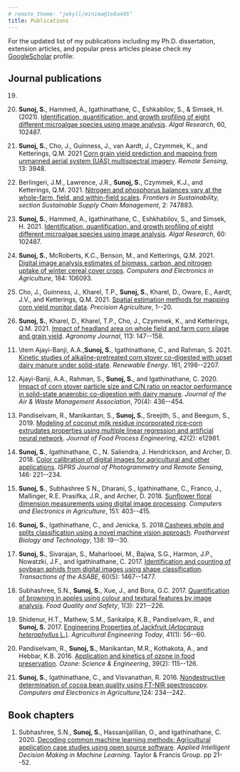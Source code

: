 ```yaml
---
# remote_theme: "jekyll/minima@1e8a445"
title: Publications
---
```

For the updated list of my publications including my Ph.D. dissertation, extension articles, and popular press articles please check my [GoogleScholar](https://scholar.google.com/citations?user=PSu2s7YAAAAJ&hl=en) profile:

## **Journal publications**  

<!-- [<img src="https://img.icons8.com/color/50/FAB005/google-scholar--v3.png"/>](https://scholar.google.com/citations?user=PSu2s7YAAAAJ&hl=en) -->

19. 

18. **Sunoj, S.**, Hammed, A., Igathinathane, C., Eshkabilov, S., & Simsek, H. (2021). [Identification, quantification, and growth profiling of eight different microalgae species using image analysis](https://doi.org/10.1016/j.algal.2021.102487). _Algal Research_, 60, 102487.

17. **Sunoj, S.**, Cho, J., Guinness, J., van Aardt, J., Czymmek, K., and Ketterings, Q.M. 2021 [Corn grain yield prediction and mapping from unmanned aerial system (UAS) multispectral imagery](https://doi.org/10.3390/rs13193948). _Remote Sensing_, 13: 3948.

16. Berlingeri, J.M., Lawrence, J.R., **Sunoj, S.**, Czymmek, K.J., and Ketterings, Q.M. 2021. [Nitrogen and phosphorus balances vary at the whole-farm, field, and within-field scales](https://doi.org/10.3389/frsus.2021.747883). _Frontiers in Sustainability, section Sustainable Supply Chain Management_, 2: 747883. 

15. **Sunoj, S.**, Hammed, A., Igathinathane, C., Eshkhabilov, S., and Simsek, H. 2021. [Identification, quantification, and growth profiling of eight different microalgae species using image analysis](https://doi.org/10.1016/j.algal.2021.102487). _Algal Research_, 60: 102487. 

14. **Sunoj, S.**, McRoberts, K.C., Benson, M., and Ketterings, Q.M. 2021. [Digital image analysis estimates of biomass, carbon, and nitrogen uptake of winter cereal cover crops](https://www.sciencedirect.com/science/article/pii/S0168169921001113). _Computers and Electronics in Agriculture_, 184: 106093. 

13. Cho, J., Guinness, J., Kharel, T.P., **Sunoj, S.**, Kharel, D., Oware, E., Aardt, J.V., and Ketterings, Q.M. 2021. [Spatial estimation methods for mapping corn yield monitor data](https://doi.org/10.1007/s11119-021-09793-z). _Precision Agriculture_, 1--20.

12. **Sunoj, S.**, Kharel, D., Kharel, T.P., Cho, J., Czymmek, K., and Ketterings, Q.M. 2021. [Impact of headland area on whole field and farm corn silage and grain yield](https://doi.org/10.1002/agj2.20489). _Agronomy Journal_, 113: 147--158.

<!-- %\item **Sunoj, S.**, Igathinathane, C., Saliendra, N., Hendrickson, J., Archer, D., and Liebig, M. 2020. PhenoCam guidelines for phenology measurement and analysis in agricultural cropping environment: A case study of soybean. \textit{Agricultural and Forest Meterology}. Accepted. Journal Impact factor = 4.65; Citations = NA; Reads = NA. -->

11. \item Ajayi-Banji, A.A.,**Sunoj, S.**, Igathinathane, C., and Rahman, S. 2021. [Kinetic studies of alkaline-pretreated corn stover co-digested with upset dairy manure under solid-state](https://www.sciencedirect.com/science/article/pii/S0960148120316761). _Renewable Energy_. 161, 2198--2207.

10. Ajayi-Banji, A.A., Rahman, S., **Sunoj, S.**, and Igathinathane, C. 2020. [Impact of corn stover particle size and C/N ratio on reactor performance in solid-state anaerobic co-digestion with dairy manure](https://doi.org/10.1080/10962247.2020.1729277). _Journal of the Air \& Waste Management Association_, 70(4): 436--454.


9. Pandiselvam, R., Manikantan, S., **Sunoj, S.**, Sreejith, S., and Beegum, S., 2019. [Modeling of coconut milk residue incorporated rice‐corn extrudates properties using multiple linear regression and artificial neural network](https://doi.org/10.1111/jfpe.12981). _Journal of Food Process Engineering_, 42(2): e12981.

8. **Sunoj, S.**, Igathinathane, C., N. Saliendra, J. Hendrickson, and Archer, D. 2018. [Color calibration of digital images for agricultural and other applications](https://doi.org/10.1016/j.isprsjprs.2018.09.015). _ISPRS Journal of Photogrammetry and Remote Sensing_, 146: 221--234.

7. **Sunoj, S.**, Subhashree S N., Dharani, S., Igathinathane, C., Franco, J., Mallinger, R.E. Prasifka, J.R., and Archer, D. 2018. [Sunflower floral dimension measurements using digital image processing](https://doi.org/10.1016/j.compag.2018.06.026). _Computers and Electronics in Agriculture_, 151: 403--415.

6. **Sunoj, S.**, Igathinathane, C., and Jenicka, S. 2018.[Cashews whole and splits classification using a novel machine vision approach](https://doi.org/10.1016/j.postharvbio.2017.12.006). _Postharvest Biology and Technology_, 138: 19--30.

5. **Sunoj, S.**, Sivarajan, S., Maharlooei, M., Bajwa, S.G., Harmon, J.P., Nowatzki, J.F., and Igathinathane, C. 2017. [Identification and counting of soybean aphids from digital images using shape classification](https://elibrary.asabe.org/abstract.asp?aid=48461). _Transactions of the ASABE_, 60(5): 1467--1477.

4. Subhashree, S.N., **Sunoj, S.**, Xue, J., and Bora, G.C. 2017. [Quantification of browning in apples using colour and textural features by image analysis](https://doi.org/10.1093/fqsafe/fyx021). _Food Quality and Safety_, 1(3): 221--226.

3. Shidenur, H.T., Mathew, S.M., Sankalpa, K.B., Pandiselvam, R., and **Sunoj, S.** 2017. [Engineering Properties of Jackfruit (_Artocarpus heterophyllus_ L.)](https://indianjournals.com/ijor.aspx?target=ijor:aet&volume=41&issue=1&article=009). _Agricultural Engineering Today_, 41(1): 56--60.

2. Pandiselvam, R., **Sunoj, S.**, Manikantan, M.R., Kothakota, A., and Hebbar, K.B. 2016. [Application and kinetics of ozone in food preservation](https://doi.org/10.1080/01919512.2016.1268947). _Ozone: Science \& Engineering_, 39(2): 115--126.

1. **Sunoj, S.**, Igathinathane, C., and Visvanathan, R. 2016. [Nondestructive determination of cocoa bean quality using FT-NIR spectroscopy](https://doi.org/10.1016/j.compag.2016.04.012). _Computers and Electronics in Agriculture_,124: 234--242.

<!-- 18. Pandiselvam, R., **Sunoj, S.**, and Uma, D. 2016. Development of multivariate regression model for quantification of proximate content in _Vigna radiata_ using Fourier transform–NIR spectroscopy. _Scientific Journal Agricultural Engineering_, 41(2): 61--70. -->

<!-- <!-- \end{enumerate} --> 


## **Book chapters**

1. Subhashree, S.N., **Sunoj, S.**, Hassanijalilian, O., and  Igathinathane, C. 2020. [Decoding common machine learning methods: Agricultural application case studies using open source software](https://www.taylorfrancis.com/chapters/edit/10.1201/9781003049548-2/decoding-common-machine-learning-methods-srinivasagan-subhashree-sunoj-oveis-hassanijalilian-igathinathane?context=ubx&refId=2f8b3eb3-45b2-4b6a-b3c6-6b5c9b5d61ad). _Applied Intelligent Decision Making in Machine Learning_. Taylor \& Francis Group. pp 21--52. 


